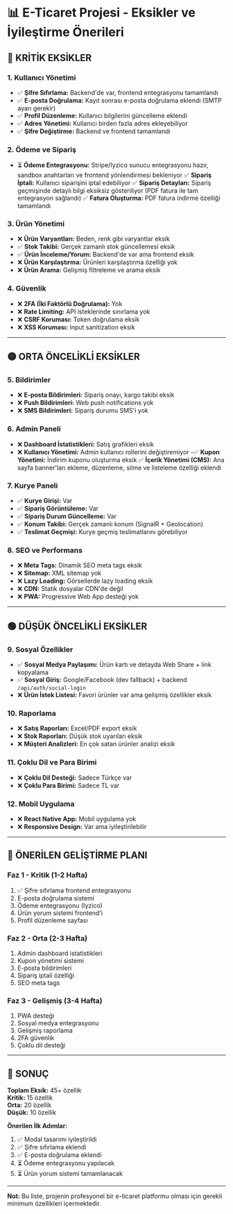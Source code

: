 # 📊 E-Ticaret Projesi - Eksikler ve İyileştirme Önerileri

## 🔴 KRİTİK EKSİKLER

### 1. **Kullanıcı Yönetimi**

- ✅ **Şifre Sıfırlama:** Backend'de var, frontend entegrasyonu tamamlandı
- ✅ **E-posta Doğrulama:** Kayıt sonrası e-posta doğrulama eklendi (SMTP ayarı gerekir)
- ✅ **Profil Düzenleme:** Kullanıcı bilgilerini güncelleme eklendi
- ✅ **Adres Yönetimi:** Kullanıcı birden fazla adres ekleyebiliyor
- ✅ **Şifre Değiştirme:** Backend ve frontend tamamlandı

### 2. **Ödeme ve Sipariş**

- ⏳ **Ödeme Entegrasyonu:** Stripe/Iyzico sunucu entegrasyonu hazır, sandbox anahtarları ve frontend yönlendirmesi bekleniyor
  ✅ **Sipariş İptali:** Kullanıcı siparişini iptal edebiliyor
  ✅ **Sipariş Detayları:** Sipariş geçmişinde detaylı bilgi eksiksiz gösteriliyor (PDF fatura ile tam entegrasyon sağlandı)
  ✅ **Fatura Oluşturma:** PDF fatura indirme özelliği tamamlandı

### 3. **Ürün Yönetimi**

- ❌ **Ürün Varyantları:** Beden, renk gibi varyantlar eksik
- ✅ **Stok Takibi:** Gerçek zamanlı stok güncellemesi eksik
- ✅ **Ürün İnceleme/Yorum:** Backend'de var ama frontend eksik
- ❌ **Ürün Karşılaştırma:** Ürünleri karşılaştırma özelliği yok
- ❌ **Ürün Arama:** Gelişmiş filtreleme ve arama eksik

### 4. **Güvenlik**

- ❌ **2FA (İki Faktörlü Doğrulama):** Yok
- ❌ **Rate Limiting:** API isteklerinde sınırlama yok
- ❌ **CSRF Koruması:** Token doğrulama eksik
- ❌ **XSS Koruması:** Input sanitization eksik

---

## 🟡 ORTA ÖNCELİKLİ EKSİKLER

### 5. **Bildirimler**

- ❌ **E-posta Bildirimleri:** Sipariş onayı, kargo takibi eksik
- ❌ **Push Bildirimleri:** Web push notifications yok
- ❌ **SMS Bildirimleri:** Sipariş durumu SMS'i yok

### 6. **Admin Paneli**

- ❌ **Dashboard İstatistikleri:** Satış grafikleri eksik
- ❌ **Kullanıcı Yönetimi:** Admin kullanıcı rollerini değiştiremiyor
 -✅ **Kupon Yönetimi:** İndirim kuponu oluşturma eksik
  ✅ **İçerik Yönetimi (CMS):** Ana sayfa banner'ları ekleme, düzenleme, silme ve listeleme özelliği eklendi

### 7. **Kurye Paneli**

- ✅ **Kurye Girişi:** Var
- ✅ **Sipariş Görüntüleme:** Var
- ✅ **Sipariş Durum Güncelleme:** Var
 - ✅ **Konum Takibi:** Gerçek zamanlı konum (SignalR + Geolocation)
 - ✅ **Teslimat Geçmişi:** Kurye geçmiş teslimatlarını görebiliyor

### 8. **SEO ve Performans**

- ❌ **Meta Tags:** Dinamik SEO meta tags eksik
- ❌ **Sitemap:** XML sitemap yok
- ❌ **Lazy Loading:** Görsellerde lazy loading eksik
- ❌ **CDN:** Statik dosyalar CDN'de değil
- ❌ **PWA:** Progressive Web App desteği yok

---

## 🟢 DÜŞÜK ÖNCELİKLİ EKSİKLER

### 9. **Sosyal Özellikler**

- ✅ **Sosyal Medya Paylaşımı:** Ürün kartı ve detayda Web Share + link kopyalama
- ✅ **Sosyal Giriş:** Google/Facebook (dev fallback) + backend `/api/auth/social-login`
- ❌ **Ürün İstek Listesi:** Favori ürünler var ama gelişmiş özellikler eksik

### 10. **Raporlama**

- ❌ **Satış Raporları:** Excel/PDF export eksik
- ❌ **Stok Raporları:** Düşük stok uyarıları eksik
- ❌ **Müşteri Analizleri:** En çok satan ürünler analizi eksik

### 11. **Çoklu Dil ve Para Birimi**

- ❌ **Çoklu Dil Desteği:** Sadece Türkçe var
- ❌ **Çoklu Para Birimi:** Sadece TL var

### 12. **Mobil Uygulama**

- ❌ **React Native App:** Mobil uygulama yok
- ❌ **Responsive Design:** Var ama iyileştirilebilir

---

## 🎯 ÖNERİLEN GELİŞTİRME PLANI

### Faz 1 - Kritik (1-2 Hafta)

1. ✅ Şifre sıfırlama frontend entegrasyonu
2. E-posta doğrulama sistemi
3. Ödeme entegrasyonu (Iyzico)
4. Ürün yorum sistemi frontend'i
5. Profil düzenleme sayfası

### Faz 2 - Orta (2-3 Hafta)

1. Admin dashboard istatistikleri
2. Kupon yönetimi sistemi
3. E-posta bildirimleri
4. Sipariş iptali özelliği
5. SEO meta tags

### Faz 3 - Gelişmiş (3-4 Hafta)

1. PWA desteği
2. Sosyal medya entegrasyonu
3. Gelişmiş raporlama
4. 2FA güvenlik
5. Çoklu dil desteği

---

## 📝 SONUÇ

**Toplam Eksik:** 45+ özellik  
**Kritik:** 15 özellik  
**Orta:** 20 özellik  
**Düşük:** 10 özellik

**Önerilen İlk Adımlar:**

1. ✅ Modal tasarımı iyileştirildi
2. ✅ Şifre sıfırlama eklendi
3. ✅ E-posta doğrulama eklendi
4. ⏳ Ödeme entegrasyonu yapılacak
5. ⏳ Ürün yorum sistemi tamamlanacak

---

**Not:** Bu liste, projenin profesyonel bir e-ticaret platformu olması için gerekli minimum özellikleri içermektedir.
